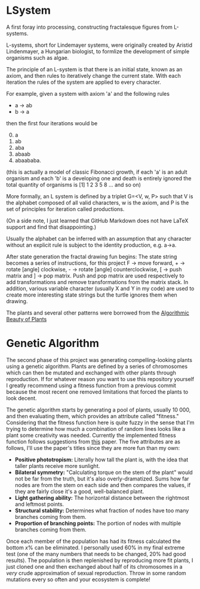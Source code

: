 # LSystem
A first foray into processing, constructing fractalesque figures from L-systems.

L-systems, short for Lindemayer systems, were originally created by Aristid Lindenmayer, a Hungarian biologist, to formlize the development of simple organisms such as algae. 

The principle of an L-system is that there is an initial state, known as an axiom, and then rules to iteratively change the current state. With each iteration the rules of the system are applied to every character.

For example, given a system with axiom 'a' and the following rules 

- a &rarr; ab
- b &rarr; a

then the first four iterations would be

0. a
1. ab
2. aba
3. abaab
4. abaababa.

(this is actually a model of classic Fibonacci growth, if each 'a' is an adult organism and each 'b' is a developing one and death is entirely ignored the total quantity of organisms is [1] 1 2 3 5 8 ... and so on)

More formally, an L system is defined by a triplet G=<V, w, P> such that V is the alphabet composed of all valid characters, w is the axiom, and P is the set of principles for iteration called productions. 

(On a side note, I just learned that GitHub Markdown does not have LaTeX support and find that disappointing.)

Usually the alphabet can be inferred with an assumption that any character without an explicit rule is subject to the identity production, e.g. a&rarr;a.  

After state generation the fractal drawing fun begins: The state string becomes a series of instructions, for this project F &rarr; move forward, + &rarr; rotate [angle] clockwise, - &rarr; rotate [angle] counterclockwise, [ &rarr; push matrix and ] &rarr; pop matrix. Push and pop matrix are used respectively to add transformations and remove transformations from the matrix stack. 
In addition, various variable character (usually X and Y in my code) are used to create more interesting state strings but the turtle ignores them when drawing.

The plants and several other patterns were borrowed from the [Algorithmic Beauty of Plants](http://algorithmicbotany.org/papers/abop/abop.pdf)

# Genetic Algorithm

The second phase of this project was generating compelling-looking plants using a genetic algorithm. Plants are defined by a series of chromosomes which can then be mutated and exchanged with other plants through reproduction. If for whatever reason you want to use this repository yourself I greatly recommend using a fitness function from a previous commit because the most recent one removed limitations that forced the plants to look decent.

The genetic algorithm starts by generating a pool of plants, usually 10 000, and then evaluating them, which provides an attribute called "fitness." Considering that the fitness function here is quite fuzzy in the sense that I'm trying to determine how much a combination of random lines looks like a plant some creativity was needed. Currently the implemented fitness function follows suggestions from [this](http://www.cs.stir.ac.uk/~goc/papers/GAsandL-systems.pdf) paper. The five attributes are as follows, I'll use the paper's titles since they are more fun than my own:

- **Positive phototropism:** Literally how tall the plant is, with the idea that taller plants receive more sunlight.
- **Bilateral symmetry:** "Calculating torque on the stem of the plant" would not be far from the truth, but it's also overly-dramatized. Sums how far nodes are from the stem on each side and then compares the values, if they are fairly close it's a good, well-balanced plant.
- **Light gathering ability:** The horizontal distance between the rightmost and leftmost points.
- **Structural stability:** Determines what fraction of nodes have too many branches coming from them.
- **Proportion of branching points:** The portion of nodes with multiple branches coming from them.

Once each member of the population has had its fitness calculated the bottom *x*% can be eliminated. I personally used 60% in my final extreme test (one of the many numbers that needs to be changed, 20% had good results). The population is then replenished by reproducing more fit plants, I just cloned one and then exchanged about half of its chromosomes in a *very* crude approximation of sexual reproduction. Throw in some random mutations every so often and your ecosystem is complete!
